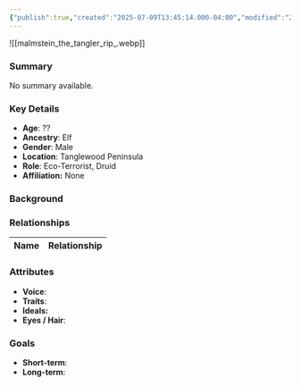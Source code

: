 ```yaml
---
{"publish":true,"created":"2025-07-09T13:45:14.000-04:00","modified":"2025-07-09T13:52:42.000-04:00","cssclasses":""}
---
```



![[malmstein_the_tangler_rip_.webp]]
### Summary
No summary available.

### Key Details
- **Age**: ??
- **Ancestry**: Elf
- **Gender**: Male
- **Location**: Tanglewood Peninsula
- **Role**: Eco-Terrorist, Druid
- **Affiliation:** None

### Background


### Relationships

| Name  | Relationship |
| ----- | ------------ |

### Attributes
- **Voice**:
- **Traits**:  
- **Ideals:**
- **Eyes / Hair**:  

### Goals
- **Short-term**:  
- **Long-term**:  
